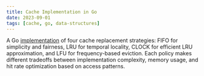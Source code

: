 ```yaml
---
title: Cache Implementation in Go
date: 2023-09-01
tags: [cache, go, data-structures]
---
```


A Go [implementation](https://github.com/wizenheimer/cache) of four cache replacement strategies: FIFO for simplicity and fairness, LRU for temporal locality, CLOCK for efficient LRU approximation, and LFU for frequency-based eviction. Each policy makes different tradeoffs between implementation complexity, memory usage, and hit rate optimization based on access patterns.
